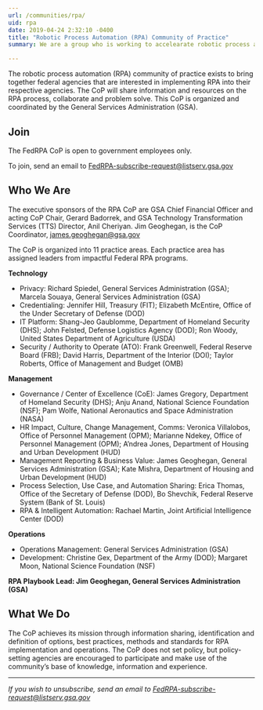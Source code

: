 ```yaml
---
url: /communities/rpa/
uid: rpa
date: 2019-04-24 2:32:10 -0400
title: "Robotic Process Automation (RPA) Community of Practice"
summary: We are a group who is working to accelearate robotic process automation (RPA) adoption in the federal government.

---
```


The robotic process automation (RPA) community of practice exists to bring together federal agencies that are interested in implementing RPA into their respective agencies. The CoP will share information and resources on the RPA process, collaborate and problem solve. This CoP is organized and coordinated by the General Services Administration (GSA).

## Join

The FedRPA CoP is open to government employees only.

To join, send an email to [FedRPA-subscribe-request@listserv.gsa.gov](mailto:FedRPA-subscribe-request@listserv.gsa.gov)

## Who We Are

The executive sponsors of the RPA CoP are GSA Chief Financial Officer and acting CoP Chair, Gerard Badorrek, and GSA Technology Transformation Services (TTS) Director, Anil Cheriyan. Jim Geoghegan, is the CoP Coordinator, [james.geoghegan@gsa.gov ](mailto:james.geoghegan@gsa.gov )

The CoP is organized into 11 practice areas.  Each practice area has assigned leaders from impactful Federal RPA programs. 

**Technology**

  * Privacy: Richard Spiedel, General Services Administration (GSA); Marcela Souaya, General Services Administration (GSA)
  * Credentialing: Jennifer Hill, Treasury (FIT); Elizabeth McEntire, Office of the Under Secretary of Defense (DOD)
  * IT Platform: Shang-Jeo Gaublomme, Department of Homeland Security (DHS); John Felsted, Defense Logistics Agency (DOD); Ron Woody, United States Department of Agriculture (USDA)
  * Security / Authority to Operate (ATO): Frank Greenwell, Federal Reserve Board (FRB); David Harris, Department of the Interior (DOI); Taylor Roberts, Office of Management and Budget (OMB)

**Management**

 * Governance / Center of Excellence (CoE): James Gregory, Department of Homeland Security (DHS); Anju Anand, National Science Foundation (NSF); Pam Wolfe, National Aeronautics and Space Administration (NASA)
 * HR Impact, Culture, Change Management, Comms: Veronica Villalobos, Office of Personnel Management (OPM); Marianne Ndekey, Office of Personnel Management (OPM); A’ndrea Jones, Department of Housing and Urban Development (HUD)
 * Management Reporting & Business Value: James Geoghegan, General Services Administration (GSA); Kate Mishra, Department of Housing and Urban Development (HUD)
 * Process Selection, Use Case, and Automation Sharing: Erica Thomas, Office of the Secretary of Defense (DOD), Bo Shevchik, Federal Reserve System (Bank of St. Louis)
 * RPA & Intelligent Automation: Rachael Martin, Joint Artificial Intelligence Center (DOD)

**Operations**

 * Operations Management: General Services Administration (GSA)
 * Development: Christine Gex, Department of the Army (DOD); Margaret Moon, National Science Foundation (NSF)

**RPA Playbook Lead: Jim Geoghegan, General Services Administration (GSA)**

## What We Do

The CoP achieves its mission through information sharing, identification and definition of options, best practices, methods and standards for RPA implementation and operations. The CoP does not set policy, but policy-setting agencies are encouraged to participate and make use of the community’s base of knowledge, information and experience.

---

_If you wish to unsubscribe, send an email to [FedRPA-subscribe-request@listserv.gsa.gov](mailto:FedRPA-subscribe-request@listserv.gsa.gov)_
